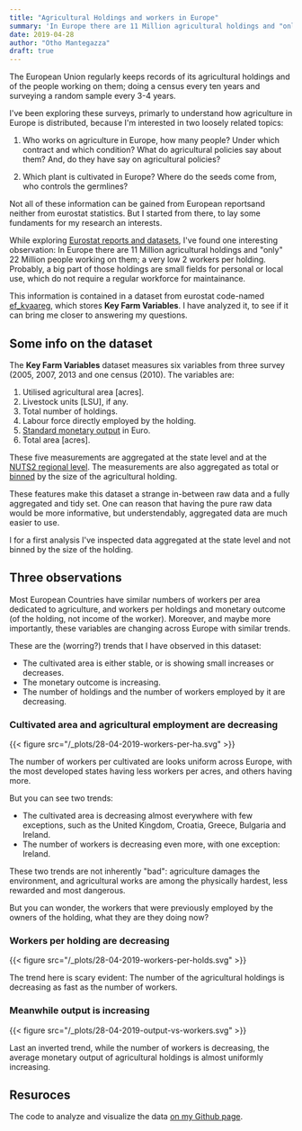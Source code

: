 ```yaml
---
title: "Agricultural Holdings and workers in Europe"
summary: 'In Europe there are 11 Million agricultural holdings and "only" 22 Million people working on them: 2 per holding. Using data from Eurostat, can we get more details on agricultural workers and where they are distributed?'
date: 2019-04-28
author: "Otho Mantegazza"
draft: true
---
```


The European Union regularly keeps records of its agricultural holdings and of the people working on them; doing a census every ten years and surveying a random sample every 3-4 years.

I've been exploring these surveys, primarly to understand how agriculture in Europe is distributed, because I'm interested in two loosely related topics:

1. Who works on agriculture in Europe, how many people? Under which contract and which condition? What do agricultural policies say about them? And, do they have say on agricultural policies? 

2. Which plant is cultivated in Europe? Where do the seeds come from, who controls the germlines?

Not all of these information can be gained from European reportsand neither from eurostat statistics.
But I started from there, to lay some fundaments for my research an interests.

While exploring [Eurostat reports and datasets](https://ec.europa.eu/eurostat/statistics-explained/index.php/Farm_structure_statistics#Further_Eurostat_information), I've found one interesting observation: In Europe there are 11 Million agricultural holdings and "only" 22 Million people working on them; a very low 2 workers per holding.
Probably, a big part of those holdings are small fields for personal or local use, which do not require a regular workforce for maintainance.

This information is contained in a dataset from eurostat code-named [ef_kvaareg](http://ec.europa.eu/eurostat/product?code=ef_kvaareg&language=en&mode=view), which stores **Key Farm Variables**.
I have analyzed it, to see if it can bring me closer to answering my questions.

## Some info on the dataset

The **Key Farm Variables** dataset measures six variables from three survey (2005, 2007, 2013 and one census (2010). The variables are:

1. Utilised agricultural area [acres].                 
2. Livestock units [LSU], if any.                    
3. Total number of holdings.                      
4. Labour force directly employed by the holding.
5. [Standard monetary output](https://ec.europa.eu/eurostat/statistics-explained/index.php?title=Glossary:Standard_output_(SO)) in Euro.                              
6. Total area [acres].

These five measurements are aggregated at the state level and at the [NUTS2 regional level](https://en.wikipedia.org/wiki/Nomenclature_of_Territorial_Units_for_Statistics). The measurements are also aggregated as total or [binned](https://en.wikipedia.org/wiki/Data_binning) by the size of the agricultural holding.  

These features make this dataset a strange in-between raw data and a fully aggregated and tidy set. One can reason that having the pure raw data would be more informative, but understendably, aggregated data are much easier to use.

I for a first analysis I've inspected data aggregated at the state level and not binned by the size of the holding.

## Three observations

Most European Countries have similar numbers of workers per area dedicated to agriculture, and workers per holdings and monetary outcome (of the holding, not income of the worker). Moreover, and maybe more importantly, these variables are changing across Europe with similar trends.

These are the (worring?) trends that I have observed in this dataset:

- The cultivated area is either stable, or is showing small increases or decreases.
- The monetary outcome is increasing.
- The number of holdings and the number of workers employed by it are decreasing.

### Cultivated area and agricultural employment are decreasing

{{< figure src="/_plots/28-04-2019-workers-per-ha.svg" >}}

The number of workers per cultivated are looks uniform across Europe, with the most developed states having less workers per acres, and others having more.

But you can see two trends: 

- The cultivated area is decreasing almost everywhere with few exceptions, such as the United Kingdom, Croatia, Greece, Bulgaria and Ireland. 
- The number of workers is decreasing even more, with one exception: Ireland.

These two trends are not inherently "bad": agriculture damages the environment, and agricultural works are among the physically hardest, less rewarded and most dangerous.

But you can wonder, the workers that were previously employed by the owners of the holding, what they are they doing now?

### Workers per holding are decreasing

{{< figure src="/_plots/28-04-2019-workers-per-holds.svg" >}}

The trend here is scary evident: The number of the agricultural holdings is decreasing as fast as the number of workers.

### Meanwhile output is increasing

{{< figure src="/_plots/28-04-2019-output-vs-workers.svg" >}}

Last an inverted trend, while the number of workers is decreasing, the average monetary output of agricultural holdings is almost uniformly increasing.

## Resuroces

The code to analyze and visualize the data [on my Github page](https://github.com/othomantegazza/sunday-blues/blob/master/content/post/analyze-eurostat.R).